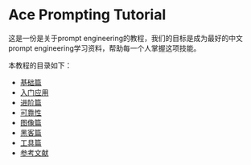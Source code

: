 # Ace Prompting Tutorial

这是一份是关于prompt engineering的教程，我们的目标是成为最好的中文prompt engineering学习资料，帮助每一个人掌握这项技能。

本教程的目录如下：

- [基础篇](prompting-basics.md)
- [入门应用](prompting-basic-applications.md)
- [进阶篇](prompting-advanced-techniques.md)
- [可靠性](prompting-reliability.md)
- [图像篇](prompting-image-prompting.md)
- [黑客篇](prompting-hacking.md)
- [工具篇](prompting-tooling.md)
- [参考文献](prompting-bibliography.md)
